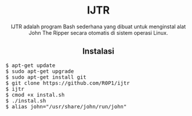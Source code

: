 <h1 align="center">IJTR</h1>
<p align="center">IJTR adalah program Bash sederhana yang dibuat untuk menginstal alat John The Ripper secara otomatis di sistem operasi Linux.</p>
<h2 align="center">Instalasi</h2>
<pre>
$ apt-get update
$ sudo apt-get upgrade
$ sudo apt-get install git
$ git clone https://github.com/R0P1/ijtr
$ ijtr
$ cmod +x instal.sh
$ ./instal.sh
$ alias john="/usr/share/john/run/john"
</pre>
